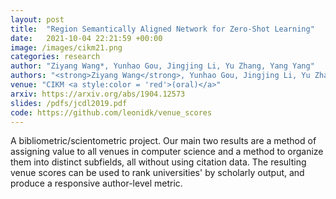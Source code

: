 ```yaml
---
layout: post
title:  "Region Semantically Aligned Network for Zero-Shot Learning"
date:   2021-10-04 22:21:59 +00:00
image: /images/cikm21.png
categories: research
author: "Ziyang Wang*, Yunhao Gou, Jingjing Li, Yu Zhang, Yang Yang"
authors: "<strong>Ziyang Wang</strong>, Yunhao Gou, Jingjing Li, Yu Zhang, Yang Yang"
venue: "CIKM <a style:color = 'red'>(oral)</a>"
arxiv: https://arxiv.org/abs/1904.12573
slides: /pdfs/jcdl2019.pdf
code: https://github.com/leonidk/venue_scores
---
```

A bibliometric/scientometric project. Our main two results are a method of assigning value to all venues in computer science and a method to organize them into distinct subfields, all without using citation data. The resulting venue scores can be used to rank universities' by scholarly output, and produce a responsive author-level metric.
